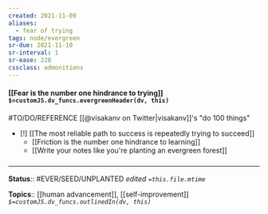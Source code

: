 ```yaml
---
created: 2021-11-09 
aliases:
  - fear of trying
tags: node/evergreen
sr-due: 2021-11-10
sr-interval: 1
sr-ease: 228
cssclass: admonitions 
---
```

#### [[Fear is the number one hindrance to trying]] `$=customJS.dv_funcs.evergreenHeader(dv, this)`

#TO/DO/REFERENCE [[@visakanv on Twitter|visakanv]]'s "do 100 things"

- [!] [[The most reliable path to success is repeatedly trying to succeed]]
	- [[Friction is the number one hindrance to learning]]	
	- [[Write your notes like you're planting an evergreen forest]]
### <hr class="footnote"/>

**Status**:: #EVER/SEED/UNPLANTED
*edited `=this.file.mtime`*

**Topics**:: [[human advancement]], [[self-improvement]]
*`$=customJS.dv_funcs.outlinedIn(dv, this)`*


